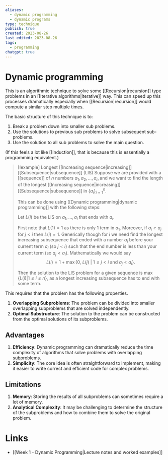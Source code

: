 ```yaml
---
aliases:
  - dynamic programming
  - dynamic programs
type: technique
publish: true
created: 2023-08-26
last_edited: 2023-08-26
tags:
  - programming
chatgpt: true
---
```

# Dynamic programming

This is an algorithmic technique to solve some [[Recursion|recursion]] type problems in an [[Iterative algorithms|iterative]] way. This can speed up this processes dramatically especially when [[Recursion|recursion]] would compute a similar step multiple times.

The basic structure of this technique is to: 
1. Break a problem down into smaller sub problems. 
2. Use the solutions to previous sub problems to solve subsequent sub-problems.
3. Use the solution to all sub problems to solve the main question.

(If this feels a lot like [[Induction]], that is because this is essentially a programming equivalent.)

> [!example] Longest [[Increasing sequence|increasing]] [[Subsequence|subsequence]] (LIS)
> Suppose we are provided with a [[sequence]] of $n$ numbers $a_1, a_2, \ldots, a_n$ and we want to find the length of the longest [[Increasing sequence|increasing]] [[Subsequence|subsequence]] in $\{a_i\}_{i=1}^n$.
> 
> This can be done using [[Dynamic programming|dynamic programming]] with the following steps:
> 
> Let $L(i)$ be the LIS on $a_1, \ldots, a_i$ that ends with $a_i$.
> 
> First note that $L(1) = 1$ as there is only 1 term in $a_1$. Moreover, if $a_i \geq a_j$ for $j<i$ then $L(i) = 1$. Generically though for $i$ we need find the longest increasing subsequence that ended with a number $a_j$ before your current term $a_i$ (so $j < i$) such that the end number is less than your current term (so $a_j < a_i$). Mathematically we would say
> $$L(i) = 1 + \max \{0, \ L(j) \ \vert \ 1 \leq j < i \mbox{ and } a_j < a_i \}.$$
> 
> Then the solution to the LIS problem for a given sequence is $\max\{L(i) \vert 1 \leq i \leq n\}$, as a longest increasing subsequence has to end with some term.


This requires that the problem has the following properties.

1. **Overlapping Subproblems**: The problem can be divided into smaller overlapping subproblems that are solved independently.
2. **Optimal Substructure**: The solution to the problem can be constructed from the optimal solutions of its subproblems.

## Advantages

1. **Efficiency**: Dynamic programming can dramatically reduce the time complexity of algorithms that solve problems with overlapping subproblems.
2. **Simplicity**: The core idea is often straightforward to implement, making it easier to write correct and efficient code for complex problems.

## Limitations

1. **Memory**: Storing the results of all subproblems can sometimes require a lot of memory.
2. **Analytical Complexity**: It may be challenging to determine the structure of the subproblems and how to combine them to solve the original problem.

# Links
- [[Week 1 - Dynamic Programming|Lecture notes and worked examples]]